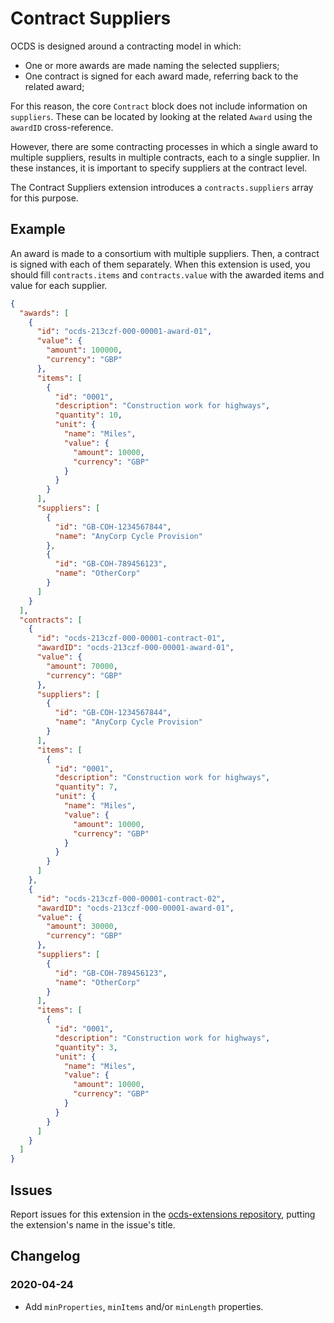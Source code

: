 # Contract Suppliers

OCDS is designed around a contracting model in which:

* One or more awards are made naming the selected suppliers;
* One contract is signed for each award made, referring back to the related award;

For this reason, the core `Contract` block does not include information on `suppliers`. These can be located by looking at the related `Award` using the `awardID` cross-reference.

However, there are some contracting processes in which a single award to multiple suppliers, results in multiple contracts, each to a single supplier. In these instances, it is important to specify suppliers at the contract level.

The Contract Suppliers extension introduces a `contracts.suppliers` array for this purpose.

## Example

An award is made to a consortium with multiple suppliers. Then, a contract is signed with each of them separately. When this extension is used, you should fill `contracts.items` and `contracts.value` with the awarded items and value for each supplier.

```json
{
  "awards": [
    {
      "id": "ocds-213czf-000-00001-award-01",
      "value": {
        "amount": 100000,
        "currency": "GBP"
      },
      "items": [
        {
          "id": "0001",
          "description": "Construction work for highways",
          "quantity": 10,
          "unit": {
            "name": "Miles",
            "value": {
              "amount": 10000,
              "currency": "GBP"
            }
          }
        }
      ],
      "suppliers": [
        {
          "id": "GB-COH-1234567844",
          "name": "AnyCorp Cycle Provision"
        },
        {
          "id": "GB-COH-789456123",
          "name": "OtherCorp"
        }
      ]
    }
  ],
  "contracts": [
    {
      "id": "ocds-213czf-000-00001-contract-01",
      "awardID": "ocds-213czf-000-00001-award-01",
      "value": {
        "amount": 70000,
        "currency": "GBP"
      },
      "suppliers": [
        {
          "id": "GB-COH-1234567844",
          "name": "AnyCorp Cycle Provision"
        }
      ],
      "items": [
        {
          "id": "0001",
          "description": "Construction work for highways",
          "quantity": 7,
          "unit": {
            "name": "Miles",
            "value": {
              "amount": 10000,
              "currency": "GBP"
            }
          }
        }
      ]
    },
    {
      "id": "ocds-213czf-000-00001-contract-02",
      "awardID": "ocds-213czf-000-00001-award-01",
      "value": {
        "amount": 30000,
        "currency": "GBP"
      },
      "suppliers": [
        {
          "id": "GB-COH-789456123",
          "name": "OtherCorp"
        }
      ],
      "items": [
        {
          "id": "0001",
          "description": "Construction work for highways",
          "quantity": 3,
          "unit": {
            "name": "Miles",
            "value": {
              "amount": 10000,
              "currency": "GBP"
            }
          }
        }
      ]
    }
  ]
}
```

## Issues

Report issues for this extension in the [ocds-extensions repository](https://github.com/open-contracting/ocds-extensions/issues), putting the extension's name in the issue's title.

## Changelog

### 2020-04-24

* Add `minProperties`, `minItems` and/or `minLength` properties.
